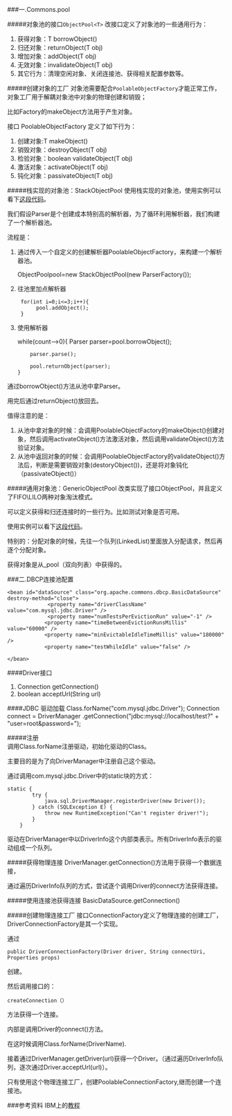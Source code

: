 	
###一.Commons.pool

#####对象池的接口`ObjectPool<T>`
改接口定义了对象池的一些通用行为：

1.	获得对象：T borrowObject()
2.	归还对象：returnObject(T obj) 
3.	增加对象：addObject(T obj)
4.	无效对象：invalidateObject(T obj)
5.	其它行为：清理空闲对象、关闭连接池、获得相关配置参数等。

#####创建对象的工厂
对象池需要配合`PoolableObjectFactory`才能正常工作，对象工厂用于解耦对象池中对象的物理创建和销毁；

比如Factory的makeObject方法用于产生对象。

接口 PoolableObjectFactory 定义了如下行为：

1.	创建对象:T makeObject()
2.	销毁对象：destroyObject(T obj)
3.	检验对象：boolean validateObject(T obj)
4.	激活对象：activateObject(T obj)
5.	钝化对象：passivateObject(T obj)



#####栈实现的对象池：StackObjectPool
使用栈实现的对象池，使用实例可以看下[这段代码](https://github.com/llohellohe/pools/blob/master/src.test/test/pool/ParseThingsWithPool.java)。


我们假设Parser是个创建成本特别高的解析器，为了循环利用解析器，我们构建了一个解析器池。

流程是：

1. 通过传入一个自定义的创建解析器PoolableObjectFactory，来构建一个解析器池。

	ObjectPool<Parser>pool=new StackObjectPool<Parser>(new ParserFactory());

2. 往池里加点解析器

	
		for(int i=0;i<=3;i++){
			 pool.addObject();
		}
		
3.	使用解析器


	
	while(count-->0){
			Parser parser=pool.borrowObject();
			
			parser.parse();
			
			pool.returnObject(parser);
		}
		
通过borrowObject()方法从池中拿Parser。

用完后通过returnObject()放回去。

值得注意的是：

1.	从池中拿对象的时候：会调用PoolableObjectFactory的makeObject()创建对象，然后调用activateObject()方法激活对象，然后调用validateObject()方法验证对象。
2.	从池中返回对象的时候：会调用PoolableObjectFactory的validateObject()方法后，判断是需要销毁对象(destoryObject())，还是将对象钝化（passivateObject()）


#####通用对象池：GenericObjectPool
改类实现了接口ObjectPool，并且定义了FIFO\LILO两种对象淘汰模式。

可以定义获得和归还连接时的一些行为。比如测试对象是否可用。

使用实例可以看下[这段代码](https://github.com/llohellohe/pools/blob/master/src.test/test/pool/ParseThingsWithPool.java)。

特别的：分配对象的时候，先往一个队列(LinkedList)里面放入分配请求，然后再逐个分配对象。

获得对象是从_pool（双向列表）中获得的。





###二.DBCP连接池配置
	
	<bean id="dataSource" class="org.apache.commons.dbcp.BasicDataSource" destroy-method="close">
				 <property name="driverClassName" value="com.mysql.jdbc.Driver" />
				 <property name="numTestsPerEvictionRun" value="-1" />
	            <property name="timeBetweenEvictionRunsMillis" value="60000" />
	            <property name="minEvictableIdleTimeMillis" value="180000" />
	            <property name="testWhileIdle" value="false" />

	</bean>
		
		
		
		
####Driver接口

1.	Connection getConnection()
2.	boolean acceptUrl(String url)

####JDBC 驱动加载
	Class.forName("com.mysql.jdbc.Driver");
	Connection connect = DriverManager
			          .getConnection("jdbc:mysql://localhost/test?"
			              + "user=root&password=");
			            

#####注册			            
调用Class.forName注册驱动，初始化驱动的Class。

主要目的是为了向DriverManager中注册自己这个驱动。

通过调用com.mysql.jdbc.Driver中的static块的方式：

	static {
			try {
				java.sql.DriverManager.registerDriver(new Driver());
			} catch (SQLException E) {
				throw new RuntimeException("Can't register driver!");
			}
		}

驱动在DriverManager中以DriverInfo这个内部类表示。所有DriverInfo表示的驱动组成一个队列。

#####获得物理连接
DriverManager.getConnection()方法用于获得一个数据连接，

通过遍历DriverInfo队列的方式，尝试逐个调用Driver的connect方法获得连接。


#####使用连接池获得连接
BasicDataSource.getConnection()

#####创建物理连接工厂
接口ConnectionFactory定义了物理连接的创建工厂，DriverConnectionFactory是其一个实现。

	
通过 
	
	public DriverConnectionFactory(Driver driver, String connectUri, Properties props)

创建。

然后调用接口的：

	createConnection（）
	
方法获得一个连接。

内部是调用Driver的connect()方法。



在这时候调用Class.forName(DriverName).

接着通过DriverManager.getDriver(url)获得一个Driver。（通过遍历DriverInfo队列，逐次通过Driver.acceptUrl(url)）。

只有使用这个物理连接工厂，创建PoolableConnectionFactory,继而创建一个连接池。

###参考资料
IBM上的[教程](http://www.ibm.com/developerworks/cn/java/l-common-pool/index.html)

